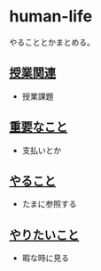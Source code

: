 # human-life
やることとかまとめる。

## [授業関連](https://github.com/TomSuzuki/human-life/projects/1)
- 授業課題

## [重要なこと](https://github.com/TomSuzuki/human-life/projects/2)
- 支払いとか

## [やること](https://github.com/TomSuzuki/human-life/projects/3)
- たまに参照する

## [やりたいこと](https://github.com/TomSuzuki/human-life/projects/4)
- 暇な時に見る
